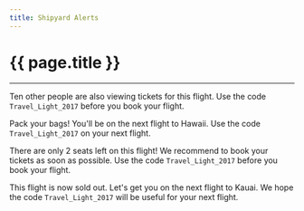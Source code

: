 ```yaml
---
title: Shipyard Alerts
---
```


# {{ page.title }}

---

<div class="alert alert-info">
  <p class="alert-txt">
    Ten other people are also viewing tickets for this flight.
    Use the code <code class="code-inline">Travel_Light_2017</code> before you book your flight.
  </p>
</div>
<div class="alert alert-success">
  <p class="alert-txt">
    Pack your bags! You'll be on the next flight to Hawaii.
    Use the code <code class="code-inline">Travel_Light_2017</code> on your next flight.
  </p>
</div>
<div class="alert alert-warning">
  <p class="alert-txt">
    There are only 2 seats left on this flight! We recommend to book your tickets as soon as possible.
    Use the code <code class="code-inline">Travel_Light_2017</code> before you book your flight.
  </p>
</div>
<div class="alert alert-error">
  <p class="alert-txt">
    This flight is now sold out. Let's get you on the next flight to Kauai.
    We hope the code <code class="code-inline">Travel_Light_2017</code> will be useful for your next flight.
  </p>
</div>
